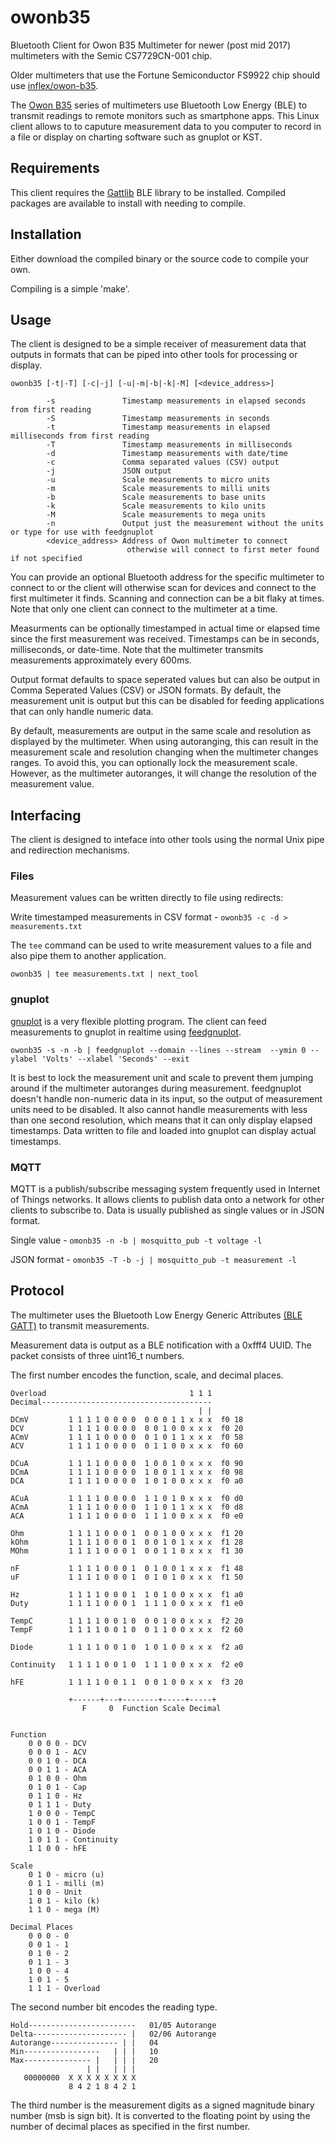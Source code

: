 # owonb35

Bluetooth Client for Owon B35 Multimeter for newer (post mid 2017) multimeters with the Semic CS7729CN-001 chip.

Older multimeters that use the Fortune Semiconductor FS9922 chip should use [inflex/owon-b35](https://github.com/inflex/owon-b35).

The [Owon B35](http://owontme.com/products_owon_3_5%7C6_digital_multimeter_with_bluetooth) series of multimeters use Bluetooth Low Energy (BLE) to transmit readings to remote monitors such as smartphone apps.  This Linux client allows to to caputure measurement data to you computer to record in a file or display on charting software such as gnuplot or KST.

## Requirements

This client requires the [Gattlib](https://github.com/labapart/gattlib) BLE library to be installed.  Compiled packages are available to install with needing to compile.

## Installation

Either download the compiled binary or the source code to compile your own.

Compiling is a simple 'make'.

## Usage

The client is designed to be a simple receiver of measurement data that outputs in formats that can be piped into other tools for processing or display.

```
owonb35 [-t|-T] [-c|-j] [-u|-m|-b|-k|-M] [<device_address>]

        -s               Timestamp measurements in elapsed seconds from first reading
        -S               Timestamp measurements in seconds
        -t               Timestamp measurements in elapsed milliseconds from first reading
        -T               Timestamp measurements in milliseconds
        -d               Timestamp measurements with date/time
        -c               Comma separated values (CSV) output
        -j               JSON output
        -u               Scale measurements to micro units
        -m               Scale measurements to milli units
        -b               Scale measurements to base units
        -k               Scale measurements to kilo units
        -M               Scale measurements to mega units
        -n               Output just the measurement without the units or type for use with feedgnuplot
        <device_address> Address of Owon multimeter to connect
                          otherwise will connect to first meter found if not specified
```

You can provide an optional Bluetooth address for the specific multimeter to connect to or the client will otherwise scan for devices and connect to the first multimeter it finds.  Scanning and connection can be a bit flaky at times.  Note that only one client can connect to the multimeter at a time.

Measurments can be optionally timestamped in actual time or elapsed time since the first measurement was received.  Timestamps can be in seconds, milliseconds, or date-time.  Note that the multimeter transmits measurements approximately every 600ms.

Output format defaults to space seperated values but can also be output in Comma Seperated Values (CSV) or JSON formats.  By default, the measurement unit is output but this can be disabled for feeding applications that can only handle numeric data.

By default, measurements are output in the same scale and resolution as displayed by the multimeter.  When using autoranging, this can result in the measurement scale and resolution changing when the multimeter changes ranges.  To avoid this, you can optionally lock the measurement scale.  However, as the multimeter autoranges, it will change the resolution of the measurement value.

## Interfacing

The client is designed to inteface into other tools using the normal Unix pipe and redirection mechanisms.

### Files

Measurement values can be written directly to file using redirects:

Write timestamped measurements in CSV format - `owonb35 -c -d > measurements.txt`

The `tee` command can be used to write measurement values to a file and also pipe them to another application.

`owonb35 | tee measurements.txt | next_tool`

### gnuplot

[gnuplot](http://www.gnuplot.info) is a very flexible plotting program.  The client can feed measurements to gnuplot in realtime using [feedgnuplot](https://github.com/dkogan/feedgnuplot).

`owonb35 -s -n -b | feedgnuplot --domain --lines --stream  --ymin 0 --ylabel 'Volts' --xlabel 'Seconds' --exit`

It is best to lock the measurement unit and scale to prevent them jumping around if the multimeter autoranges during measurement.  feedgnuplot doesn't handle non-numeric data in its input, so the output of measurement units need to be disabled.  It also cannot handle measurements with less than one second resolution, which means that it can only display elapsed timestamps.  Data written to file and loaded into gnuplot can display actual timestamps.

### MQTT

MQTT is a publish/subscribe messaging system frequently used in Internet of Things networks.  It allows clients to publish data onto a network for other clients to subscribe to.  Data is usually published as single values or in JSON format.

Single value - `omonb35 -n -b | mosquitto_pub -t voltage -l`

JSON format - `omonb35 -T -b -j | mosquitto_pub -t measurement -l`


## Protocol

The multimeter uses the Bluetooth Low Energy Generic Attributes [(BLE GATT)](https://www.bluetooth.com/specifications/gatt/generic-attributes-overview) to transmit measurements.

Measurement data is output as a BLE notification with a 0xfff4 UUID. The packet consists of three uint16_t numbers.

The first number encodes the function, scale, and decimal places.
```
Overload                                1 1 1
Decimal--------------------------------------
                                          | |
DCmV         1 1 1 1 0 0 0 0  0 0 0 1 1 x x x  f0 18
DCV          1 1 1 1 0 0 0 0  0 0 1 0 0 x x x  f0 20
ACmV         1 1 1 1 0 0 0 0  0 1 0 1 1 x x x  f0 58
ACV          1 1 1 1 0 0 0 0  0 1 1 0 0 x x x  f0 60
                                             
DCuA         1 1 1 1 0 0 0 0  1 0 0 1 0 x x x  f0 90
DCmA         1 1 1 1 0 0 0 0  1 0 0 1 1 x x x  f0 98
DCA          1 1 1 1 0 0 0 0  1 0 1 0 0 x x x  f0 a0
                                            
ACuA         1 1 1 1 0 0 0 0  1 1 0 1 0 x x x  f0 d0
ACmA         1 1 1 1 0 0 0 0  1 1 0 1 1 x x x  f0 d8
ACA          1 1 1 1 0 0 0 0  1 1 1 0 0 x x x  f0 e0
                                            
Ohm          1 1 1 1 0 0 0 1  0 0 1 0 0 x x x  f1 20
kOhm         1 1 1 1 0 0 0 1  0 0 1 0 1 x x x  f1 28
MOhm         1 1 1 1 0 0 0 1  0 0 1 1 0 x x x  f1 30
                                            
nF           1 1 1 1 0 0 0 1  0 1 0 0 1 x x x  f1 48 
uF           1 1 1 1 0 0 0 1  0 1 0 1 0 x x x  f1 50
                                            
Hz           1 1 1 1 0 0 0 1  1 0 1 0 0 x x x  f1 a0
Duty         1 1 1 1 0 0 0 1  1 1 1 0 0 x x x  f1 e0
                                            
TempC        1 1 1 1 0 0 1 0  0 0 1 0 0 x x x  f2 20
TempF        1 1 1 1 0 0 1 0  0 1 1 0 0 x x x  f2 60
                                            
Diode        1 1 1 1 0 0 1 0  1 0 1 0 0 x x x  f2 a0
                                            
Continuity   1 1 1 1 0 0 1 0  1 1 1 0 0 x x x  f2 e0
                                            
hFE          1 1 1 1 0 0 1 1  0 0 1 0 0 x x x  f3 20
                                            
             +------+---+--------+-----+-----+
                F     0  Function Scale Decimal
                
                
Function
    0 0 0 0 - DCV
    0 0 0 1 - ACV
    0 0 1 0 - DCA
    0 0 1 1 - ACA
    0 1 0 0 - Ohm
    0 1 0 1 - Cap
    0 1 1 0 - Hz
    0 1 1 1 - Duty
    1 0 0 0 - TempC
    1 0 0 1 - TempF
    1 0 1 0 - Diode
    1 0 1 1 - Continuity
    1 1 0 0 - hFE

Scale
    0 1 0 - micro (u)
    0 1 1 - milli (m)
    1 0 0 - Unit
    1 0 1 - kilo (k)
    1 1 0 - mega (M)
    
Decimal Places
    0 0 0 - 0
    0 0 1 - 1
    0 1 0 - 2
    0 1 1 - 3
    1 0 0 - 4
    1 0 1 - 5
    1 1 1 - Overload
```

The second number bit encodes the reading type.
```
Hold------------------------   01/05 Autorange
Delta--------------------- |   02/06 Autorange
Autorange--------------- | |   04
Min-----------------   | | |   10
Max--------------- |   | | |   20
                 | |   | | |
   00000000  X X X X X X X X
             8 4 2 1 8 4 2 1
```

The third number is the measurement digits as a signed magnitude binary number (msb is sign bit). It is converted to the floating point by using the number of decimal places as specified in the first number.



